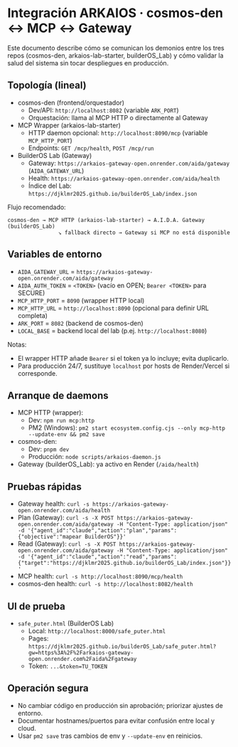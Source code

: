 # Integración ARKAIOS · cosmos-den ↔ MCP ↔ Gateway

Este documento describe cómo se comunican los demonios entre los tres repos (cosmos-den, arkaios-lab-starter, builderOS_Lab) y cómo validar la salud del sistema sin tocar despliegues en producción.

## Topología (lineal)
- cosmos-den (frontend/orquestador)
  - Dev/API: `http://localhost:8082` (variable `ARK_PORT`)
  - Orquestación: llama al MCP HTTP o directamente al Gateway
- MCP Wrapper (arkaios-lab-starter)
  - HTTP daemon opcional: `http://localhost:8090/mcp` (variable `MCP_HTTP_PORT`)
  - Endpoints: `GET /mcp/health`, `POST /mcp/run`
- BuilderOS Lab (Gateway)
  - Gateway: `https://arkaios-gateway-open.onrender.com/aida/gateway` (`AIDA_GATEWAY_URL`)
  - Health: `https://arkaios-gateway-open.onrender.com/aida/health`
  - Índice del Lab: `https://djklmr2025.github.io/builderOS_Lab/index.json`

Flujo recomendado:
```
cosmos-den → MCP HTTP (arkaios-lab-starter) → A.I.D.A. Gateway (builderOS_Lab)
                ↘︎ fallback directo → Gateway si MCP no está disponible
```

## Variables de entorno
- `AIDA_GATEWAY_URL` = `https://arkaios-gateway-open.onrender.com/aida/gateway`
- `AIDA_AUTH_TOKEN` = `<TOKEN>` (vacío en OPEN; `Bearer <TOKEN>` para SECURE)
- `MCP_HTTP_PORT` = `8090` (wrapper HTTP local)
- `MCP_HTTP_URL` = `http://localhost:8090` (opcional para definir URL completa)
- `ARK_PORT` = `8082` (backend de cosmos-den)
- `LOCAL_BASE` = backend local del lab (p.ej. `http://localhost:8080`)

Notas:
- El wrapper HTTP añade `Bearer` si el token ya lo incluye; evita duplicarlo.
- Para producción 24/7, sustituye `localhost` por hosts de Render/Vercel si corresponde.

## Arranque de daemons
- MCP HTTP (wrapper):
  - Dev: `npm run mcp:http`
  - PM2 (Windows): `pm2 start ecosystem.config.cjs --only mcp-http --update-env && pm2 save`
- cosmos-den:
  - Dev: `pnpm dev`
  - Producción: `node scripts/arkaios-daemon.js`
- Gateway (builderOS_Lab): ya activo en Render (`/aida/health`)

## Pruebas rápidas
- Gateway health: `curl -s https://arkaios-gateway-open.onrender.com/aida/health`
- Plan (Gateway): `curl -s -X POST https://arkaios-gateway-open.onrender.com/aida/gateway -H "Content-Type: application/json" -d '{"agent_id":"claude","action":"plan","params":{"objective":"mapear BuilderOS"}}'`
- Read (Gateway): `curl -s -X POST https://arkaios-gateway-open.onrender.com/aida/gateway -H "Content-Type: application/json" -d '{"agent_id":"claude","action":"read","params":{"target":"https://djklmr2025.github.io/builderOS_Lab/index.json"}}'`
- MCP health: `curl -s http://localhost:8090/mcp/health`
- cosmos-den health: `curl -s http://localhost:8082/health`

## UI de prueba
- `safe_puter.html` (BuilderOS Lab)
  - Local: `http://localhost:8000/safe_puter.html`
  - Pages: `https://djklmr2025.github.io/builderOS_Lab/safe_puter.html?gw=https%3A%2F%2Farkaios-gateway-open.onrender.com%2Faida%2Fgateway`
  - Token: `...&token=TU_TOKEN`

## Operación segura
- No cambiar código en producción sin aprobación; priorizar ajustes de entorno.
- Documentar hostnames/puertos para evitar confusión entre local y cloud.
- Usar `pm2 save` tras cambios de env y `--update-env` en reinicios.